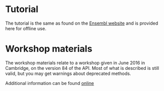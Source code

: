 # Tutorial

The tutorial is the same as found on the [Ensembl website](http://www.ensembl.org/info/docs/api/compara/compara_tutorial.html) and is provided here for offline use.


# Workshop materials

The workshop materials relate to a workshop given in June 2016 in
Cambridge, on the version 84 of the API. Most of what is described is still
valid, but you may get warnings about deprecated methods.

Additional information can be found [online](http://www.ebi.ac.uk/~muffato/workshops/2016_06_Cambridge/)

